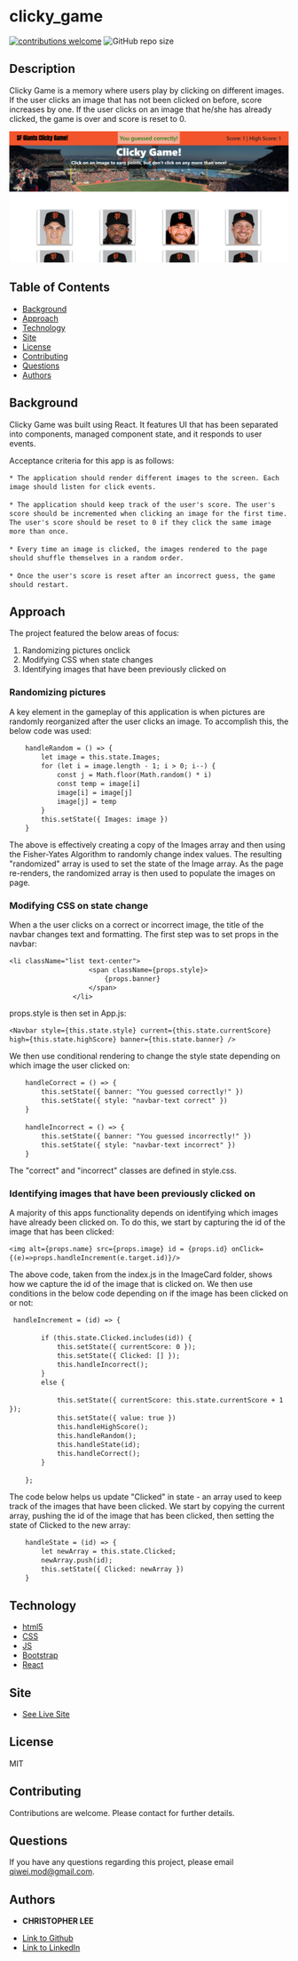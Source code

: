 # clicky_game

[![contributions welcome](https://img.shields.io/badge/contributions-welcome-brightgreen.svg?style=flat)](https://github.com/dwyl/esta/issues)
![GitHub repo size](https://img.shields.io/github/repo-size/cofchips/clicky_game)

## Description
Clicky Game is a memory where users play by clicking on different images. If the user clicks an image that has not been clicked on before, score increases by one. If the user clicks on an image that he/she has already clicked, the game is over and score is reset to 0.

![Image](./public/site.png)

## Table of Contents
* [Background](#background)
* [Approach](#approach)
* [Technology](#technology)
* [Site](#site)
* [License](#license)
* [Contributing](#contributing)
* [Questions](#questions)
* [Authors](#authors)


## Background

Clicky Game was built using React. It features UI that has been separated into components, managed component state, and it responds to user events.

Acceptance criteria for this app is as follows:

```
* The application should render different images to the screen. Each image should listen for click events.

* The application should keep track of the user's score. The user's score should be incremented when clicking an image for the first time. The user's score should be reset to 0 if they click the same image more than once.

* Every time an image is clicked, the images rendered to the page should shuffle themselves in a random order.

* Once the user's score is reset after an incorrect guess, the game should restart.

```

## Approach

The project featured the below areas of focus:
1) Randomizing pictures onclick
2) Modifying CSS when state changes
3) Identifying images that have been previously clicked on 

### Randomizing pictures

A key element in the gameplay of this application is when pictures are randomly reorganized after the user clicks an image. To accomplish this, the below code was used:
```
    handleRandom = () => {
        let image = this.state.Images;
        for (let i = image.length - 1; i > 0; i--) {
            const j = Math.floor(Math.random() * i)
            const temp = image[i]
            image[i] = image[j]
            image[j] = temp
        }
        this.setState({ Images: image })
    }
```
The above is effectively creating a copy of the Images array and then using the Fisher-Yates Algorithm to randomly change index values. The resulting "randomized" array is used to set the state of the Image array. As the page re-renders, the randomized array is then used to populate the images on page.

### Modifying CSS on state change

When a the user clicks on a correct or incorrect image, the title of the navbar changes text and formatting. The first step was to set props in the navbar:

```
<li className="list text-center">
                    <span className={props.style}>
                        {props.banner}
                    </span>
                </li>
```
props.style is then set in App.js:

```
<Navbar style={this.state.style} current={this.state.currentScore} high={this.state.highScore} banner={this.state.banner} />

```
We then use conditional rendering to change the style state depending on which image the user clicked on:

```
    handleCorrect = () => {
        this.setState({ banner: "You guessed correctly!" })
        this.setState({ style: "navbar-text correct" })
    }

    handleIncorrect = () => {
        this.setState({ banner: "You guessed incorrectly!" })
        this.setState({ style: "navbar-text incorrect" })
    }
```

The "correct" and "incorrect" classes are defined in style.css.

### Identifying images that have been previously clicked on

A majority of this apps functionality depends on identifying which images have already been clicked on. To do this, we start by capturing the id of the image that has been clicked:

```
<img alt={props.name} src={props.image} id = {props.id} onClick={(e)=>props.handleIncrement(e.target.id)}/>
```

The above code, taken from the index.js in the ImageCard folder, shows how we capture the id of the image that is clicked on. We then use conditions in the below code depending on if the image has been clicked on or not:

```
 handleIncrement = (id) => {

        if (this.state.Clicked.includes(id)) {
            this.setState({ currentScore: 0 });
            this.setState({ Clicked: [] });
            this.handleIncorrect();
        }
        else {

            this.setState({ currentScore: this.state.currentScore + 1 });
            this.setState({ value: true })
            this.handleHighScore();
            this.handleRandom();
            this.handleState(id);
            this.handleCorrect();
        }

    };
```

The code below helps us update "Clicked" in state - an array used to keep track of the images that have been clicked. We start by copying the current array, pushing the id of the image that has been clicked, then setting the state of Clicked to the new array:

```
    handleState = (id) => {
        let newArray = this.state.Clicked;
        newArray.push(id);
        this.setState({ Clicked: newArray })
    }
```

## Technology

* [html5](https://developer.mozilla.org/en-US/docs/Web/Guide/HTML/HTML5)
* [CSS](https://developer.mozilla.org/en-US/docs/Web/CSS/Reference)
* [JS](https://developer.mozilla.org/en-US/docs/Web/JavaScript)
* [Bootstrap](https://getbootstrap.com/)
* [React](https://reactjs.org/)

## Site

* [See Live Site](https://cofchips.github.io/clicky_game/)

## License
MIT

## Contributing
Contributions are welcome. Please contact for further details.

## Questions
If you have any questions regarding this project, please email qiwei.mod@gmail.com.

## Authors

* **CHRISTOPHER LEE** 

- [Link to Github](https://github.com/CofChips)
- [Link to LinkedIn](https://www.linkedin.com/in/christophernlee/)
